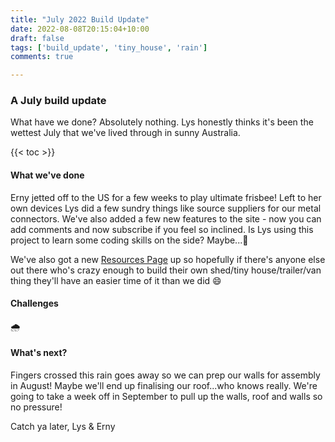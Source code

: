 ```yaml
---
title: "July 2022 Build Update"
date: 2022-08-08T20:15:04+10:00
draft: false
tags: ['build_update', 'tiny_house', 'rain']
comments: true

---
```


### A July build update

What have we done? Absolutely nothing. Lys honestly thinks it's been the wettest July that we've lived through in sunny Australia.

{{< toc >}}

#### What we've done
Erny jetted off to the US for a few weeks to play ultimate frisbee! Left to her own devices Lys did a few sundry things like source suppliers for our metal connectors. We've also added a few new features to the site - now you can add comments and now subscribe if you feel so inclined. Is Lys using this project to learn some coding skills on the side? Maybe...👀

We've also got a new [Resources Page](https://lysng.github.io/themiette/resources/) up so hopefully if there's anyone else out there who's crazy enough to build their own shed/tiny house/trailer/van thing they'll have an easier time of it than we did :smile:   

#### Challenges
🌧️

#### What's next?
Fingers crossed this rain goes away so we can prep our walls for assembly in August! Maybe we'll end up finalising our roof...who knows really. We're going to take a week off in September to pull up the walls, roof and walls so no pressure!

Catch ya later,
Lys & Erny



